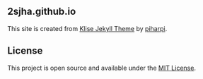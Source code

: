 ## 2sjha.github.io

This site is created from [Klise Jekyll Theme](https://github.com/piharpi/jekyll-klise) by [piharpi](https://github.com/piharpi/).

## License

This project is open source and available under the [MIT License](LICENSE).